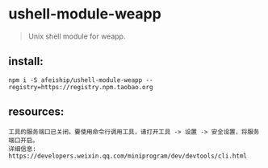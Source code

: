 # ushell-module-weapp
> Unix shell module for weapp.

## install:
```shell
npm i -S afeiship/ushell-module-weapp --registry=https://registry.npm.taobao.org
```

## resources:
~~~
工具的服务端口已关闭。要使用命令行调用工具，请打开工具 -> 设置 -> 安全设置，将服务端口开启。
详细信息: https://developers.weixin.qq.com/miniprogram/dev/devtools/cli.html
~~~

